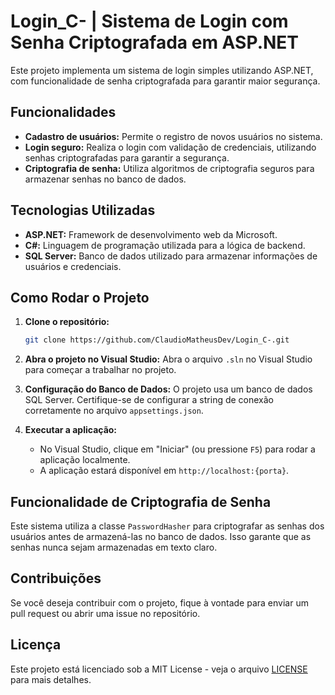 # Login_C- | Sistema de Login com Senha Criptografada em ASP.NET

Este projeto implementa um sistema de login simples utilizando ASP.NET, com funcionalidade de senha criptografada para garantir maior segurança.

## Funcionalidades

- **Cadastro de usuários:** Permite o registro de novos usuários no sistema.
- **Login seguro:** Realiza o login com validação de credenciais, utilizando senhas criptografadas para garantir a segurança.
- **Criptografia de senha:** Utiliza algoritmos de criptografia seguros para armazenar senhas no banco de dados.

## Tecnologias Utilizadas

- **ASP.NET:** Framework de desenvolvimento web da Microsoft.
- **C#:** Linguagem de programação utilizada para a lógica de backend.
- **SQL Server:** Banco de dados utilizado para armazenar informações de usuários e credenciais.

## Como Rodar o Projeto

1. **Clone o repositório:**
   ```bash
   git clone https://github.com/ClaudioMatheusDev/Login_C-.git
   ```

2. **Abra o projeto no Visual Studio:**
   Abra o arquivo `.sln` no Visual Studio para começar a trabalhar no projeto.

3. **Configuração do Banco de Dados:**
   O projeto usa um banco de dados SQL Server. Certifique-se de configurar a string de conexão corretamente no arquivo `appsettings.json`.

4. **Executar a aplicação:**
   - No Visual Studio, clique em "Iniciar" (ou pressione `F5`) para rodar a aplicação localmente.
   - A aplicação estará disponível em `http://localhost:{porta}`.

## Funcionalidade de Criptografia de Senha

Este sistema utiliza a classe `PasswordHasher` para criptografar as senhas dos usuários antes de armazená-las no banco de dados. Isso garante que as senhas nunca sejam armazenadas em texto claro.

## Contribuições

Se você deseja contribuir com o projeto, fique à vontade para enviar um pull request ou abrir uma issue no repositório.

## Licença

Este projeto está licenciado sob a MIT License - veja o arquivo [LICENSE](LICENSE) para mais detalhes.

